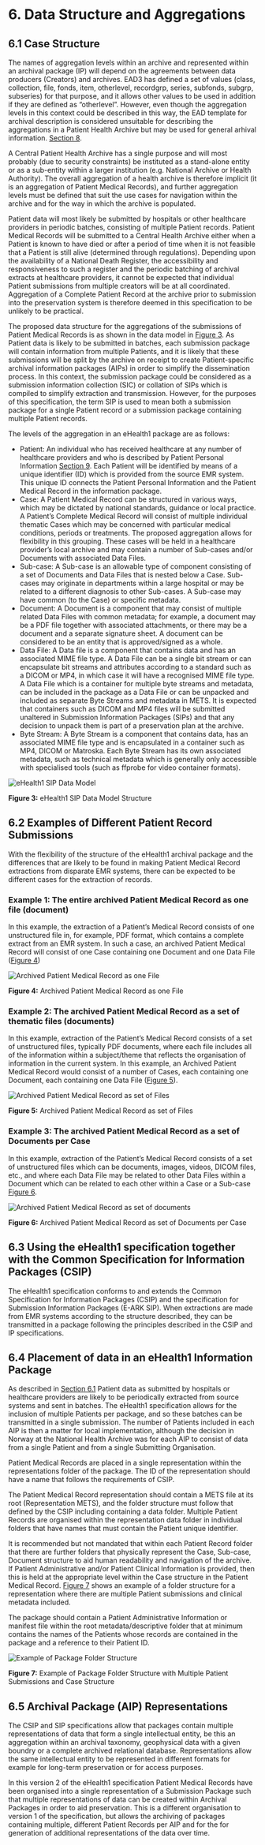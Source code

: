 # 6. Data Structure and Aggregations

<a name="section6.1"></a>

## 6.1 Case Structure
The names of aggregation levels within an archive and represented within an archival package (IP) will depend on the agreements between data producers (Creators) and archives. EAD3 has defined a set of values (class, collection, file, fonds, item, otherlevel, recordgrp, series, subfonds, subgrp, subseries) for that purpose, and it allows other values to be used in addition if they are defined as “otherlevel”. However, even though the aggregation levels in this context could be described in this way, the EAD template for archival description is considered unsuitable for describing the aggregations in a Patient Health Archive but may be used for general arhival information. [Section 8](/guideline/implementation/metadata/metadata.md).

A Central Patient Health Archive has a single purpose and will most probably (due to security constraints) be instituted as a stand-alone entity or as a sub-entity within a larger institution (e.g. National Archive or Health Authority). The overall aggregation of a health archive is therefore implicit (it is an aggregation of Patient Medical Records), and further aggregation levels must be defined that suit the use cases for navigation within the archive and for the way in which the archive is populated.

Patient data will most likely be submitted by hospitals or other healthcare providers in periodic batches, consisting of multiple Patient records. Patient Medical Records will be submitted to a Central Health Archive either when a Patient is known to have died or after a period of time when it is not feasible that a Patient is still alive (determined through regulations). Depending upon the availability of a National Death Register, the accessibility and responsiveness to such a register and the periodic batching of archival extracts at healthcare providers, it cannot be expected that individual Patient submissions from multiple creators will be at all coordinated. Aggregation of a Complete Patient Record at the archive prior to submission into the preservation system is therefore deemed in this specification to be unlikely to be practical.

The proposed data structure for the aggregations of the submissions of Patient Medical Records is as shown in the data model in [Figure 3](#fig3). As Patient data is likely to be submitted in batches, each submission package will contain information from multiple Patients, and it is likely that these submissions will be split by the archive on receipt to create Patient-specific archival information packages (AIPs) in order to simplify the dissemination process. In this context, the submission package could be considered as a submission information collection (SIC) or collation of SIPs which is compiled to simplify extraction and transmission. However, for the purposes of this specification, the term SIP is used to mean both a submission package for a single Patient record or a submission package containing multiple Patient records. 

The levels of the aggregation in an eHealth1 package are as follows:
- Patient: An individual who has received healthcare at any number of healthcare providers and who is described by Patient Personal Information [Section 9](/guideline/implementation/metadata.metadata.md). Each Patient will be identified by means of a unique identifier (ID) which is provided from the source EMR system. This unique ID connects the Patient Personal Information and the Patient Medical Record in the information package.
- Case: A Patient Medical Record can be structured in various ways, which may be dictated by national standards, guidance or local practice. A Patient’s Complete Medical Record will consist of multiple individual thematic Cases which may be concerned with particular medical conditions, periods or treatments. The proposed aggregation allows for flexibility in this grouping. These cases will be held in a healthcare provider’s local archive and may contain a number of Sub-cases and/or Documents with associated Data Files. 
- Sub-case: A Sub-case is an allowable type of component consisting of a set of Documents and Data Files that is nested below a Case. Sub-cases may originate in departments within a large hospital or may be related to a different diagnosis to other Sub-cases. A Sub-case may have common (to the Case) or specific metadata.
- Document: A Document is a component that may consist of multiple related Data Files with common metadata; for example, a document may be a PDF file together with associated attachments, or there may be a document and a separate signature sheet. A document can be considered to be an entity that is approved/signed as a whole.
- Data File: A Data file is a component that contains data and has an associated MIME file type. A Data File can be a single bit stream or can encapsulate bit streams and attributes according to a standard such as a DICOM or MP4, in which case it will have a recognised MIME file type. A Data File which is a container for multiple byte streams and metadata, can be included in the package as a Data File or can be unpacked and included as separate Byte Streams and metadata in METS. It is expected that containers such as DICOM and MP4 files will be submitted unaltered in Submission Information Packages (SIPs) and that any decision to unpack them is part of a preservation plan at the archive. 
- Byte Stream: A Byte Stream is a component that contains data, has an associated MIME file type and is encapsulated in a container such as MP4, DICOM or Matroska. Each Byte Stream has its own associated metadata, such as technical metadata which is generally only accessible with specialised tools (such as ffprobe for video container formats).

<a name="fig3"></a>

![eHealth1 SIP Data Model](/guideline/figs/fig_3_eHealth1_SIP_Data_Model.svg "Data Model Structure")

**Figure 3:** eHealth1 SIP Data Model Structure
<a name="section6.2"></a>
## 6.2 Examples of Different Patient Record Submissions
With the flexibility of the structure of the eHealth1 archival package and the differences that are likely to be found in making Patient Medical Record extractions from disparate EMR systems, there can be expected to be different cases for the extraction of records.
### Example 1: The entire archived Patient Medical Record as one file (document)
In this example, the extraction of a Patient’s Medical Record consists of one unstructured file in, for example, PDF format, which contains a complete extract from an EMR system. In such a case, an archived Patient Medical Record will consist of one Case containing one Document and one Data File ([Figure 4](#fig4))

<a name="fig4"></a>

![Archived Patient Medical Record as one File](/guideline/figs/fig_4_archived_patient_medical_record_one_file.svg "Archived Patient Medical Record as one File")

**Figure 4:** Archived Patient Medical Record as one File

### Example 2: The archived Patient Medical Record as a set of thematic files (documents)
In this example, extraction of the Patient’s Medical Record consists of a set of unstructured files, typically PDF documents, where each file includes all of the information within a subject/theme that reflects the organisation of information in the current system. In this example, an Archived Patient Medical Record would consist of a number of Cases, each containing one Document, each containing one Data File ([Figure 5](#fig5)).

<a name="fig5"></a>

![Archived Patient Medical Record as set of Files](/guideline/figs/fig_5_archived_patient_medical_record_set_files.svg "Archived Patient Medical Record as set of Files")

**Figure 5:** Archived Patient Medical Record as set of Files

### Example 3: The archived Patient Medical Record as a set of Documents per Case
In this example, extraction of the Patient’s Medical Record consists of a set of unstructured files which can be documents, images, videos, DICOM files, etc., and where each Data File may be related to other Data Files within a Document which can be related to each other within a Case or a Sub-case [Figure 6](#fig6).

<a name="fig6"></a>

![Archived Patient Medical Record as set of documents](/guideline/figs/fig_6_archived_patient_medical_record_set_documents.svg "Archived Patient Medical Record as set of Documents per Case")

**Figure 6:** Archived Patient Medical Record as set of Documents per Case


<a name="section6.3"></a>

## 6.3 Using the eHealth1 specification together with the Common Specification for Information Packages (CSIP)
The eHealth1 specification conforms to and extends the Common Specification for Information Packages (CSIP) and the specification for Submission Information Packages (E-ARK SIP). When extractions are made from EMR systems according to the structure described, they can be transmitted in a package following the principles described in the CSIP and IP specifications.

<a name="section6.4"></a>

## 6.4 Placement of data in an eHealth1 Information Package
As described in [Section 6.1](#section6.1) Patient data as submitted by hospitals or healthcare providers are likely to be periodically extracted from source systems and sent in batches. The eHealth1 specification allows for the inclusion of multiple Patients per package, and so these batches can be transmitted in a single submission. The number of Patients included in each AIP is then a matter for local implementation, although the decision in Norway at the National Health Archive was for each AIP to consist of data from a single Patient and from a single Submitting Organisation.

Patient Medical Records are placed in a single representation within the representations folder of the package. The ID of the representation should have a name that follows the requirements of CSIP. 

The Patient Medical Record representation should contain a METS file at its root (Representation METS),  and the folder structure must follow that defined by the CSIP including containing a data folder. Multiple Patient Records are organised within the representation data folder in individual folders that have names that must contain the Patient unique identifier. 

It is recommended but not mandated that within each Patient Record folder that there are further folders that physically represent the Case, Sub-case, Document structure to aid human readability and navigation of the archive. If Patient Administrative and/or Patient Clinical Information is provided, then this is held at the appropriate level within the Case structure in the Patient Medical Record. [Figure 7](#fig7) shows an example of a folder structure for a representation where there are multiple Patient submissions and clinical metadata included.

The package should contain a Patient Administrative Information or manifest file within the root metadata/descriptive folder that at minimum contains the names of the Patients whose records are contained in the package and a reference to their Patient ID.

<a name="fig7"></a>

![Example of Package Folder Structure](/guideline/figs/fig_7_package_structure.svg "Example of Package Folder Structure with Multiple Patient Submissions and Case Structure")

**Figure 7:** Example of Package Folder Structure with Multiple Patient Submissions and Case Structure

<a name="sectioo6.5"><a/>

## 6.5 Archival Package (AIP) Representations
The CSIP and SIP specifications allow that packages contain multiple representations of data that form a single intellectual entity, be this an aggregation within an archival taxonomy, geophysical data with a given boundry or a complete archived relational database. Representations allow the same intellectual entity to be represented in different formats for example for long-term preservation or for access purposes.

In this version 2 of the eHealth1 specification Patient Medical Records have been organised into a single representation of a Submission Package such that multiple representations of data can be created within Archival Packages in order to aid preservation. This is a different organisation to version 1 of the specification, but allows the archiving of packages containing multiple, different Patient Records per AIP and for the for generation of additional representations of the data over time.


